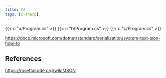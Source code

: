 ```yaml
---
title: C#
tags: [c-sharp]
---
```


{{< c "a/Program.cs" >}}
{{< c "b/Program.cs" >}}
{{< c "c/Program.cs" >}}

<https://docs.microsoft.com/dotnet/standard/serialization/system-text-json-how-to>

## References

<https://rosettacode.org/wiki/JSON>
